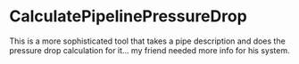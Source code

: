 # CalculatePipelinePressureDrop
 This is a more sophisticated tool that takes a pipe description and does the pressure drop calculation for it... my friend needed more info for his system.
